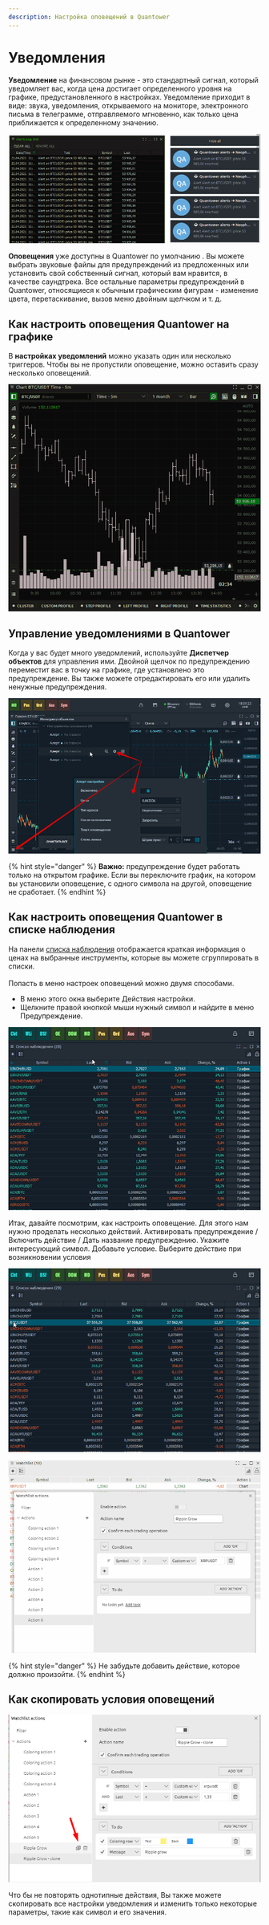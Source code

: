 ```yaml
---
description: Настройка оповещений в Quantower
---
```


# Уведомления

**Уведомление** на финансовом рынке - это стандартный сигнал, который уведомляет вас, когда цена достигает определенного уровня на графике, предустановленного в настройках. Уведомление приходит в виде: звука, уведомления, открываемого на мониторе, электронного письма в телеграмме, отправляемого мгновенно, как только цена приближается к определенному значению.

![](<../.gitbook/assets/image (210).png>)

**Оповещения** уже доступны в Quantower по умолчанию . Вы можете выбрать звуковые файлы для предупреждений из предложенных или установить свой собственный сигнал, который вам нравится, в качестве саундтрека. Все остальные параметры предупреждений в Quantower, относящиеся к обычным графическим фигурам - изменение цвета, перетаскивание, вызов меню двойным щелчком и т. д.

## Как настроить оповещения Quantower на графике

В **настройках уведомлений** можно указать один или несколько триггеров. Чтобы вы не пропустили оповещение, можно оставить сразу несколько оповещений. &#x20;

![](../.gitbook/assets/124.gif)

## Управление уведомлениями в Quantower

Когда у вас будет много уведомлений, используйте **Диспетчер объектов** для управления ими. Двойной щелчок по предупреждению переместит вас в точку на графике, где установлено это предупреждение. Вы также можете отредактировать его или удалить ненужные предупреждения.

![](../.gitbook/assets/dispetcher-obektov.png)

{% hint style="danger" %}
**Важно:** предупреждение будет работать только на открытом графике. Если вы переключите график, на котором вы установили оповещение, с одного символа на другой, оповещение не сработает.
{% endhint %}

## Как настроить оповещения Quantower в списке наблюдения

На панели [списка наблюдения](https://app.gitbook.com/@quantower/s/quantower-ru/\~/drafts/-MaTw4ofFETlRDhQugU7/analytics-panels/watchlist) отображается краткая информация о ценах на выбранные инструменты, которые вы можете сгруппировать в списки. \
\
Попасть в меню настроек оповещений можно двумя способами.

* В меню этого окна выберите Действия настройки.
* Щелкните правой кнопкой мыши нужный символ и найдите в меню Предупреждение.

![](../.gitbook/assets/menyu-nastroek-opoveshenii.gif)

&#x20;Итак, давайте посмотрим, как настроить оповещение. Для этого нам нужно проделать несколько действий. Активировать предупреждение / Включить действие / Дать название предупреждению. Укажите интересующий символ. Добавьте условие. Выберите действие при возникновении условия

![](../.gitbook/assets/opoveshenie-kak-sozdat.gif)

![](../.gitbook/assets/animaciya-2-.gif)

{% hint style="danger" %}
Не забудьте добавить действие, которое должно произойти.
{% endhint %}

## Как скопировать условия оповещений

![](<../.gitbook/assets/image (215).png>)

Что бы не повторять однотипные действия, Вы также можете скопировать все настройки уведомления и изменить только некоторые параметры, такие как символ и его значения.
